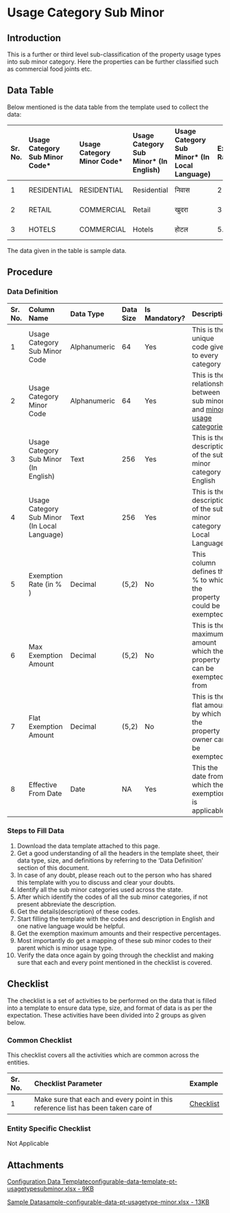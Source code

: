 # Usage Category Sub Minor

## Introduction <a id="introduction"></a>

This is a further or third level sub-classification of the property usage types into sub minor category. Here the properties can be further classified such as commercial food joints etc.

## Data Table <a id="data-table"></a>

Below mentioned is the data table from the template used to collect the data:

| Sr. No. | Usage Category Sub Minor Code\* | Usage Category Minor Code\* | Usage Category Sub Minor\* \(In English\) | Usage Category Sub Minor\* \(In Local Language\) | Exemption Rate\(In %\) | Max Exemption Amount | Flat Exemption Amount | Effective From Date |
| :--- | :--- | :--- | :--- | :--- | :--- | :--- | :--- | :--- |
| 1 | RESIDENTIAL | RESIDENTIAL | Residential | निवास | 2 | 100 | 200 | 01-04-2020 |
| 2 | RETAIL | COMMERCIAL | Retail | खुदरा | 3 | 300 | 200 | 01-04-2020 |
| 3 | HOTELS | COMMERCIAL | Hotels | होटल | 5.1 | 200 | 300 | 01-04-2020 |

The data given in the table is sample data.

## Procedure <a id="procedure"></a>

### Data Definition <a id="data-definition"></a>

| Sr. No. | Column Name | Data Type | Data Size | Is Mandatory? | Description |
| :--- | :--- | :--- | :--- | :--- | :--- |
| 1 | Usage Category Sub Minor Code | Alphanumeric | 64 | Yes | This is the unique code given to every category |
| 2 | Usage Category Minor Code | Alphanumeric | 64 | Yes | This is the relationship between sub minor and [minor usage categories.](usage-category-minor.md)​ |
| 3 | Usage Category Sub Minor \(In English\) | Text | 256 | Yes | This is the description of the sub minor category in English |
| 4 | Usage Category Sub Minor \(In Local Language\) | Text | 256 | Yes | This is the description of the sub minor category in Local Language |
| 5 | Exemption Rate \(in % \) | Decimal | \(5,2\) | No | This column defines the % to which the property could be exempted |
| 6 | Max Exemption Amount | Decimal | \(5,2\) | No | This is the maximum amount which the property can be exempted from |
| 7 | Flat Exemption Amount | Decimal | \(5,2\) | No | This is the flat amount by which the property owner can be exempted |
| 8 | Effective From Date | Date | NA | Yes | This the date from which the exemption is applicable. |

### Steps to Fill Data <a id="steps-to-fill-data"></a>

1. Download the data template attached to this page.
2. Get a good understanding of all the headers in the template sheet, their data type, size, and definitions by referring to the ‘Data Definition’ section of this document.
3. In case of any doubt, please reach out to the person who has shared this template with you to discuss and clear your doubts.
4. Identify all the sub minor categories used across the state.
5. After which identify the codes of all the sub minor categories, if not present abbreviate the description.
6. Get the details\(description\) of these codes.
7. Start filling the template with the codes and description in English and one native language would be helpful.
8. Get the exemption maximum amounts and their respective percentages.
9. Most importantly do get a mapping of these sub minor codes to their parent which is minor usage type.
10. Verify the data once again by going through the checklist and making sure that each and every point mentioned in the checklist is covered.

## Checklist <a id="checklist"></a>

The checklist is a set of activities to be performed on the data that is filled into a template to ensure data type, size, and format of data is as per the expectation. These activities have been divided into 2 groups as given below.

### Common Checklist <a id="common-checklist"></a>

This checklist covers all the activities which are common across the entities.

| Sr. No. | Checklist Parameter | Example |
| :--- | :--- | :--- |
| 1 | Make sure that each and every point in this reference list has been taken care of | ​[Checklist](https://docs.digit.org/configure-digit/configuring-master-data-templates/module-setup/common-config/checklist)​ |

### Entity Specific Checklist <a id="entity-specific-checklist"></a>

Not Applicable

## Attachments <a id="attachments"></a>

[Configuration Data Templateconfigurable-data-template-pt-usagetypesubminor.xlsx - 9KB](https://firebasestorage.googleapis.com/v0/b/gitbook-28427.appspot.com/o/assets%2F-MERG_iQW5oN4ukgXP8K%2Fsync%2F3dc400fedb7cb9dc22ca25e31d7ea0a80289e29e.xlsx?generation=1602050607060163&alt=media)

[Sample Datasample-configurable-data-pt-usagetype-minor.xlsx - 13KB](https://firebasestorage.googleapis.com/v0/b/gitbook-28427.appspot.com/o/assets%2F-MERG_iQW5oN4ukgXP8K%2Fsync%2F2a8cee9caefaea85b62588d71e06823ad2810740.xlsx?generation=1602050607181177&alt=media)

